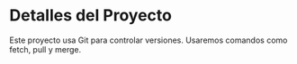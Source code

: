 
# Detalles del Proyecto 
Este proyecto usa Git para controlar versiones. 
Usaremos comandos como fetch, pull y merge.
